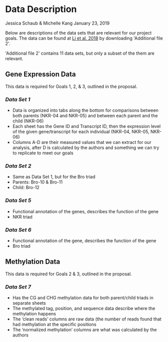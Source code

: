Data Description
================
Jessica Schaub & Michelle Kang
January 23, 2019

Below are descriptions of the data sets that are relevant for our project goals. The data can be found at [Li et al. 2018](https://bmcplantbiol.biomedcentral.com/articles/10.1186/s12870-018-1384-4?fbclid=IwAR3glcIlScIMQzxMjWtuaDowqrv7DlZbzAjrTAiHRlXkRfWdyfWgt_BqCW4) by downloading 'Additional file 2'.

'Additional file 2' contains 11 data sets, but only a subset of the them are relevant.

Gene Expression Data
--------------------

This data is required for Goals 1, 2, & 3, outlined in the proposal.

### *Data Set 1*

-   Data is organized into tabs along the bottom for comparisons between both parents (NKR-04 and NKR-05) and between each parent and the child (NKR-06)
-   Each sheet has the Gene ID and Transcript ID, then the expression level of the given gene/transcript for each individual (NKR-04, NKR-05, NKR-06)
-   Columns A-D are their measured values that we can extract for our analysis, after D is calculated by the authors and something we can try to replicate to meet our goals

### *Data Set 2*

-   Same as Data Set 1, but for the Bro triad
-   Parents: Bro-10 & Bro-11
-   Child: Bro-12

### *Data Set 5*

-   Functional annotation of the genes, describes the function of the gene
-   NKR triad

### *Data Set 6*

-   Functional annotation of the gene, describes the function of the gene
-   Bro triad

Methylation Data
----------------

This data is required for Goals 2 & 3, outlined in the proposal.

### *Data Set 7*

-   Has the CG and CHG methylation data for both parent/child triads in separate sheets
-   The methylated tag, position, and sequence data describe where the methylation happens
-   The ‘clean reads’ columns are raw data (the number of reads found that had methylation at the specific positions
-   The ‘normalized methylation’ columns are what was calculated by the authors
